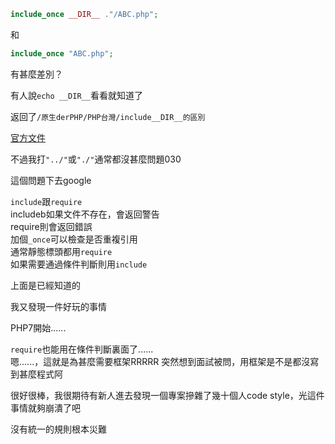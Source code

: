 ```PHP
include_once __DIR__ ."/ABC.php";
```
和

```PHP
include_once "ABC.php";
```

有甚麼差別？

有人說`echo __DIR__`看看就知道了

返回了`/原生derPHP/PHP台灣/include__DIR__的區別`

[官方文件](http://php.net/manual/en/language.constants.predefined.php "!php.net的ssl怎麼不見惹XD")

不過我打`"../"`或`"./"`通常都沒甚麼問題030

這個問題下去google


`include`跟`require`        
includeb如果文件不存在，會返回警告      
require則會返回錯誤     
加個`_once`可以檢查是否重複引用     
通常靜態標頭都用`require`      
如果需要通過條件判斷則用`include`

上面是已經知道的

我又發現一件好玩的事情

PHP7開始......

`require`也能用在條件判斷裏面了......       
嗯......，這就是為甚麼需要框架RRRRR
突然想到面試被問，用框架是不是都沒寫到甚麼程式阿

很好很棒，我很期待有新人進去發現一個專案摻雜了幾十個人code style，光這件事情就夠崩潰了吧

沒有統一的規則根本災難